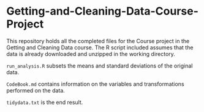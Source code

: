 # Getting-and-Cleaning-Data-Course-Project

This repository holds all the completed files for the Course project in the Getting and Cleaning Data course. The R script included assumes that the data is already downloaded and unzipped in the working directory.

`run_analysis.R` subsets the means and standard deviations of the original data.

`CodeBook.md` contains information on the variables and transformations performed on the data.

`tidydata.txt` is the end result.
